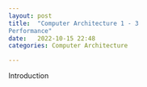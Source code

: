 ```yaml
---
layout: post
title:  "Computer Architecture 1 - 3
Performance"
date:   2022-10-15 22:48
categories: Computer Architecture

---
```


Introduction